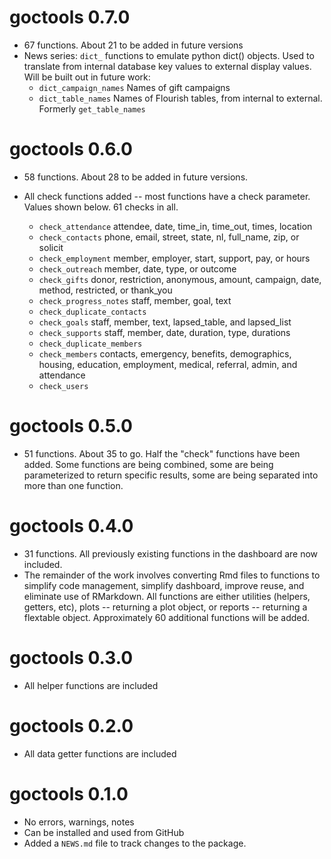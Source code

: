 # goctools 0.7.0

* 67 functions. About 21 to be added in future versions
* News series: `dict_` functions to emulate python dict() objects.  Used to translate from internal database key values to external display values.  Will be built out in future work:
    * `dict_campaign_names` Names of gift campaigns
    * `dict_table_names` Names of Flourish tables, from internal to external.  Formerly `get_table_names`

# goctools 0.6.0

* 58 functions. About 28 to be added in future versions.
* All check functions added -- most functions have a check parameter. Values shown below. 61 checks in all.

    * `check_attendance` attendee, date, time_in, time_out, times, location
    * `check_contacts` phone, email, street, state, nl, full_name, zip, or solicit
    * `check_employment` member, employer, start, support, pay, or hours		
    * `check_outreach` member, date, type, or outcome
    * `check_gifts` donor, restriction, anonymous, amount, campaign, date, method, restricted, or thank_you		
    * `check_progress_notes` staff, member, goal, text
    * `check_duplicate_contacts`	
    * `check_goals` staff, member, text, lapsed_table, and lapsed_list
    * `check_supports` staff, member, date, duration, type, durations
    * `check_duplicate_members`
    * `check_members`	contacts, emergency, benefits, demographics, housing, education, employment, medical, referral, admin, and attendance
    * `check_users`

# goctools 0.5.0

* 51 functions. About 35 to go. Half the "check" functions have been added.  Some functions are being combined, some are being parameterized to return specific results, some are being separated into more than one function.

# goctools 0.4.0

* 31 functions. All previously existing functions in the dashboard are now included.  
* The remainder of the work involves converting Rmd files to functions to simplify code management, simplify dashboard, improve reuse,
and eliminate use of RMarkdown.  All functions are either utilities (helpers, getters, etc), plots --  returning a plot object, or reports --  returning a flextable object. Approximately 60 additional functions will be added.

# goctools 0.3.0

* All helper functions are included

# goctools 0.2.0

* All data getter functions are included

# goctools 0.1.0

* No errors, warnings, notes
* Can be installed and used from GitHub
* Added a `NEWS.md` file to track changes to the package.

